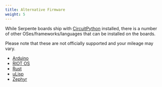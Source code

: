 ```yaml
---
title: Alternative Firmware
weight: 5
---
```


While Serpente boards ship with [CircuitPython](https://github.com/adafruit/circuitpython) installed, there is a number of other OSes/frameworks/languages that can be installed on the boards.

Please note that these are not officially supported and your mileage may vary.

- [Arduino](https://github.com/technoblogy/serpente-core)
- [RIOT OS](https://doc.riot-os.org/group__boards__serpente.html)
- [Rust](https://crates.io/crates/serpente)
- [uLisp](https://github.com/technoblogy/ulisp-serpente)
- [Zephyr](https://docs.zephyrproject.org/latest/boards/arm/serpente/doc/index.html)
